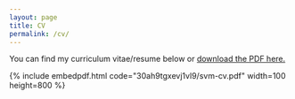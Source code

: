 ```yaml
---
layout: page
title: CV
permalink: /cv/
---
```


You can find my curriculum vitae/resume below or [download the PDF here.](A_Customised_CurVe_CV.pdf)

{% include embedpdf.html code="30ah9tgxevj1vl9/svm-cv.pdf" width=100 height=800 %}
<!-- <ul>
	<li><a href="A_Customised_CurVe_CV.pdf">download my CV</a></li>
	<li><a href="long_cv.pdf">CV</a> (4 pages)</li>
	<li><a href="two_page.pdf">Long resume</a> (2 pages)</li>
	<li><a href="short_cv.pdf">Short resume</a> (1 page)</li> 
</ul>
 -->